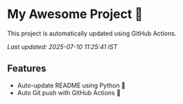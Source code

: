 # My Awesome Project 🚀

This project is automatically updated using GitHub Actions.

_Last updated: 2025-07-10 11:25:41 IST_

## Features
- Auto-update README using Python 🐍
- Auto Git push with GitHub Actions 🤖
